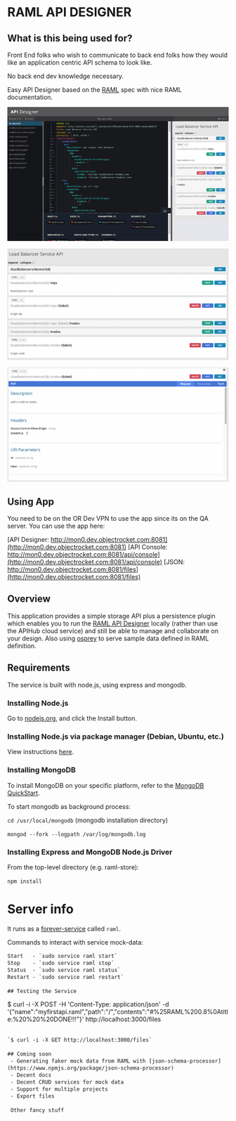 # RAML API DESIGNER

## What is this being used for?

Front End folks who wish to communicate to back end folks how they would like an application centric API schema to look like.

No back end dev knowledge necessary.

Easy API Designer based on the [RAML](http://raml.org/) spec with nice RAML documentation.

![Screenshot](api-designer.png?raw=true "RAML API Designer Screen")

![Screenshot](console.png?raw=true "API Console")

![Screenshot](console-detail.png?raw=true "API Console Detail")

## Using App

You need to be on the OR Dev VPN to use the app since its on the QA server.
You can use the app here:

[API Designer: http://mon0.dev.objectrocket.com:8081](http://mon0.dev.objectrocket.com:8081)
[API Console: http://mon0.dev.objectrocket.com:8081/api/console](http://mon0.dev.objectrocket.com:8081/api/console)
[JSON: http://mon0.dev.objectrocket.com:8081/files](http://mon0.dev.objectrocket.com:8081/files)

## Overview

This application provides a simple storage API plus a persistence plugin which enables you to run the [RAML API Designer](https://github.com/mulesoft/api-designer) locally (rather than use the APIHub cloud service) and still be able to manage and collaborate on your design.
Also using [osprey](https://github.com/mulesoft/osprey) to serve sample data defined in RAML definition.

## Requirements
The service is built with node.js, using express and mongodb.

### Installing Node.js
Go to [nodejs.org](http://nodejs.org), and click the Install button.

### Installing Node.js via package manager (Debian, Ubuntu, etc.)
View instructions [here](https://github.com/joyent/node/wiki/Installing-Node.js-via-package-manager).

### Installing MongoDB
To install MongoDB on your specific platform, refer to the [MongoDB QuickStart](http://docs.mongodb.org/manual/installation/).

To start mongodb as background process:

`cd /usr/local/mongodb`  (mongodb installation directory)

`mongod --fork --logpath /var/log/mongodb.log`

### Installing Express and MongoDB Node.js Driver
From the top-level directory (e.g. raml-store):

`npm install `

# Server info

It runs as a [forever-service](https://github.com/zapty/forever-service) called `raml`.

Commands to interact with service mock-data:

```
Start   - `sudo service raml start`
Stop    - `sudo service raml stop`
Status  - `sudo service raml status`
Restart - `sudo service raml restart`

## Testing the Service

```
$ curl -i -X POST -H 'Content-Type: application/json' -d 
'{"name":"myfirstapi.raml","path":"/","contents":"#%25RAML%200.8%0Atitle:%20%20%20DONE!!!"}' 
http://localhost:3000/files
```

`$ curl -i -X GET http://localhost:3000/files`

## Coming soon
 - Generating faker mock data from RAML with [json-schema-processor](https://www.npmjs.org/package/json-schema-processor)
 - Decent docs
 - Decent CRUD services for mock data
 - Support for multiple projects
 - Export files

 Other fancy stuff
